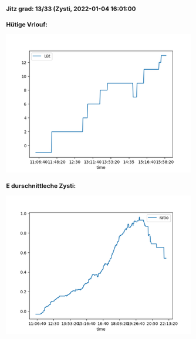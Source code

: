 ### Jitz grad: 13/33 (Zysti, 2022-01-04 16:01:00

### Hütige Vrlouf:
![Graph](Today.png)

### E durschnittleche Zysti:
![Graph](Zysti.png)